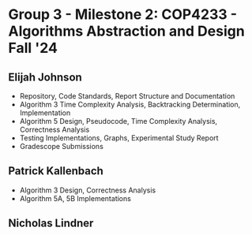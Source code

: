 # Group 3 - Milestone 2: COP4233 - Algorithms Abstraction and Design Fall '24

## Elijah Johnson
- Repository, Code Standards, Report Structure and Documentation
- Algorithm 3 Time Complexity Analysis, Backtracking Determination, Implementation
- Algorithm 5 Design, Pseudocode, Time Complexity Analysis, Correctness Analysis
- Testing Implementations, Graphs, Experimental Study Report
- Gradescope Submissions

## Patrick Kallenbach
- Algorithm 3 Design, Correctness Analysis
- Algorithm 5A, 5B Implementations


## Nicholas Lindner
